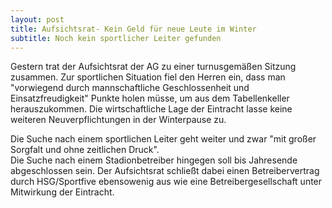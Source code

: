 ```yaml
---
layout: post
title: Aufsichtsrat- Kein Geld für neue Leute im Winter
subtitle: Noch kein sportlicher Leiter gefunden
---
```


Gestern trat der Aufsichtsrat der AG zu einer turnusgemäßen Sitzung zusammen. Zur sportlichen Situation fiel den Herren ein, dass man "vorwiegend durch mannschaftliche Geschlossenheit und Einsatzfreudigkeit" Punkte holen müsse, um aus dem Tabellenkeller herauszukommen. Die wirtschaftliche Lage der Eintracht lasse keine weiteren Neuverpflichtungen in der Winterpause zu.

Die Suche nach einem sportlichen Leiter geht weiter und zwar "mit großer Sorgfalt und ohne zeitlichen Druck".  
Die Suche nach einem Stadionbetreiber hingegen soll bis Jahresende abgeschlossen sein. Der Aufsichtsrat schließt dabei einen Betreibervertrag durch HSG/Sportfive ebensowenig aus wie eine Betreibergesellschaft unter Mitwirkung der Eintracht.
